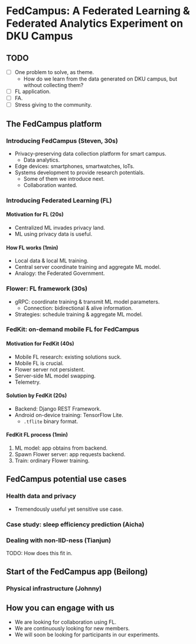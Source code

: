 # FedCampus: A Federated Learning & Federated Analytics Experiment on DKU Campus

## TODO

- [ ] One problem to solve, as theme.
    - How do we learn from the data generated on DKU campus, but without collecting them?
- [ ] FL application.
- [ ] FA.
- [ ] Stress giving to the community.

## The FedCampus platform

### Introducing FedCampus (Steven, 30s)

- Privacy-preserving data collection platform for smart campus.
    - Data analytics.
- Edge devices: smartphones, smartwatches, IoTs.
- Systems development to provide research potentials.
    - Some of them we introduce next.
    - Collaboration wanted.

### Introducing Federated Learning (FL)

#### Motivation for FL (20s)

- Centralized ML invades privacy land.
- ML using privacy data is useful.

#### How FL works (1min)

- Local data & local ML training.
- Central server coordinate training and aggregate ML model.
- Analogy: the Federated Government.

### Flower: FL framework (30s)

- gRPC: coordinate training & transmit ML model parameters.
    - Connection: bidirectional & alive information.
- Strategies: schedule training & aggregate ML model.

### FedKit: on-demand mobile FL for FedCampus

#### Motivation for FedKit (40s)

- Mobile FL research: existing solutions suck.
- Mobile FL is crucial.
- Flower server not persistent.
- Server-side ML model swapping.
- Telemetry.

#### Solution by FedKit (20s)

- Backend: Django REST Framework.
- Android on-device training: TensorFlow Lite.
    - `.tflite` binary format.

#### FedKit FL process (1min)

1. ML model: app obtains from backend.
1. Spawn Flower server: app requests backend.
1. Train: ordinary Flower training.

## FedCampus potential use cases

### Health data and privacy

- Tremendously useful yet sensitive use case.

### Case study: sleep efficiency prediction (Aicha)

### Dealing with non-IID-ness (Tianjun)

TODO: How does this fit in.

## Start of the FedCampus app (Beilong)

### Physical infrastructure (Johnny)

## How you can engage with us

- We are looking for collaboration using FL.
- We are continuously looking for new members.
- We will soon be looking for participants in our experiments.

